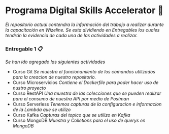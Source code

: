 # Programa Digital Skills Accelerator 🚀
_El repositorio actual contendra la información del trabajo a realizar durante la capacitación en Wizeline._
_Se esta dividiendo en Entregables los cuales tendrán la evidencia de cada una de las actividades a realizar._

### Entregable 1 📋
_Se han ido agregado las siguientes actividades_
 * Curso Git
 _Se muestra el funcionamiento de los comandos utilizados para la creacion de nuestro repositorio._
 * Curso Microservicios
 _Contiene el Dockerfile para poder hacer uso de nustro proyecto_
 * Curso RestAPI
 _Una muestra de las colecciones que se pueden realizar para el consumo de nuestra API por medio de Postman_
 * Curso Serverless
 _Tenemos capturas de la configuracion e informacion de la Lambda que se utilizo_
 * Curso Kafka
 _Capturas del topico que se utilizo en Kafka_
 * Curso MongoDB
 _Muestra y Colletions para el uso de querys en MongoDB_